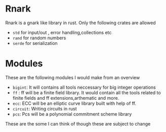 # Rnark
Rnark is a gnark like library in rust. Only the following crates are allowed
- `std` for input/out , error handling,collections etc
- `rand` for random numbers
- `serde` for serialization

# Modules
These are the following modules I would make from an overview
- `bigint`:  It will contains all tools neccessary for big integer operations
- `ff` : ff will be a finite field library. It would contain all the tools related to finite fields and ff extensions,arthematic and more.
-  `ecc`: ECC will be an elliptic curve library built with help of ff.
- `circuit`: Writing circuits in rust
- `pcs`: Pcs will be a polynomial commitment scheme library

These are the some I can think of though these are subject to change
